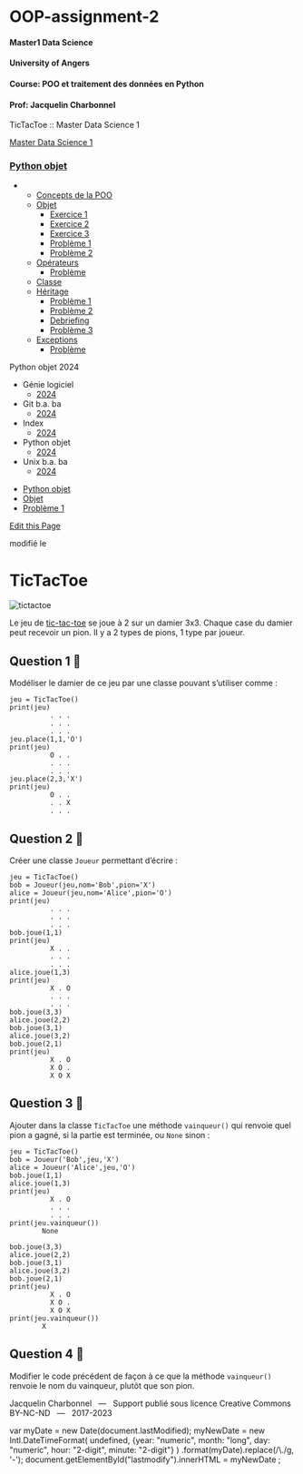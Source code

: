 # OOP-assignment-2
#### Master1 Data Science
#### University of Angers
#### Course: POO et traitement des données en Python
#### Prof: Jacquelin Charbonnel

  TicTacToe :: Master Data Science 1    

[Master Data Science 1](../../../..)

### [Python objet](../../index.html)

*   *   [Concepts de la POO](../../poo/poo.html)
    *   [Objet](../objet.html)
        *   [Exercice 1](../IPaddr/IPaddr.html)
        *   [Exercice 2](../Tortue/Tortue.html)
        *   [Exercice 3](../Frigo/Frigo.html)
        *   [Problème 1](tictactoe.html)
        *   [Problème 2](../Torche/torche.html)
    *   [Opérateurs](../../operateurs/operateurs.html)
        *   [Problème](../../operateurs/domino/domino.html)
    *   [Classe](../../classe/classe.html)
    *   [Héritage](../../heritage/heritage.html)
        *   [Problème 1](../../heritage/Formes/formes.html)
        *   [Problème 2](../../heritage/Biodiversite/biodiversite.html)
        *   [Debriefing](../../heritage/debrief.html)
        *   [Problème 3](../../heritage/flotte/flotte.html)
    *   [Exceptions](../../exception/exception.html)
        *   [Problème](../../exception/Poker/poker.html)

Python objet 2024

*   Génie logiciel
    *   [2024](../../../../genie_logiciel/2024/index.html)
*   Git b.a. ba
    *   [2024](../../../../git_baba/2024/index.html)
*   Index
    *   [2024](../../../../ds1/2024/index.html)
*   Python objet
    *   [2024](../../index.html)
*   Unix b.a. ba
    *   [2024](../../../../unix_baba/2024/index.html)

[](../../../../ds1/2024/index.html)

*   [Python objet](../../index.html)
*   [Objet](../objet.html)
*   [Problème 1](tictactoe.html)

[Edit this Page](file:///users/200003833/gitwc/antora_components/python_objet/starts/ds1/modules/objet/pages/TicTacToe/tictactoe.adoc)

modifié le

TicTacToe
=========

![tictactoe](../_images/tictactoe.jpg)

Le jeu de [tic-tac-toe](https://fr.wikipedia.org/wiki/Tic-tac-toe) se joue à 2 sur un damier 3x3. Chaque case du damier peut recevoir un pion. Il y a 2 types de pions, 1 type par joueur.

Question 1 🙂
-------------

Modéliser le damier de ce jeu par une classe pouvant s’utiliser comme :

    jeu = TicTacToe()
    print(jeu)
              . . .
              . . .
              . . .
    jeu.place(1,1,'O')
    print(jeu)
              O . .
              . . .
              . . .
    jeu.place(2,3,'X')
    print(jeu)
              O . .
              . . X
              . . .

Question 2 🙂
-------------

Créer une classe `Joueur` permettant d’écrire :

    jeu = TicTacToe()
    bob = Joueur(jeu,nom='Bob',pion='X')
    alice = Joueur(jeu,nom='Alice',pion='O')
    print(jeu)
              . . .
              . . .
              . . .
    bob.joue(1,1)
    print(jeu)
              X . .
              . . .
              . . .
    alice.joue(1,3)
    print(jeu)
              X . O
              . . .
              . . .
    bob.joue(3,3)
    alice.joue(2,2)
    bob.joue(3,1)
    alice.joue(3,2)
    bob.joue(2,1)
    print(jeu)
              X . O
              X O .
              X O X

Question 3 🙂
-------------

Ajouter dans la classe `TicTacToe` une méthode `vainqueur()` qui renvoie quel pion a gagné, si la partie est terminée, ou `None` sinon :

    jeu = TicTacToe()
    bob = Joueur('Bob',jeu,'X')
    alice = Joueur('Alice',jeu,'O')
    bob.joue(1,1)
    alice.joue(1,3)
    print(jeu)
              X . O
              . . .
              . . .
    print(jeu.vainqueur())
            None
    
    bob.joue(3,3)
    alice.joue(2,2)
    bob.joue(3,1)
    alice.joue(3,2)
    bob.joue(2,1)
    print(jeu)
              X . O
              X O .
              X O X
    print(jeu.vainqueur())
            X

Question 4 🤔
-------------

Modifier le code précédent de façon à ce que la méthode `vainqueur()` renvoie le nom du vainqueur, plutôt que son pion.

Jacquelin Charbonnel   —   Support publié sous licence Creative Commons BY-NC-ND   —   2017-2023

var myDate = new Date(document.lastModified); myNewDate = new Intl.DateTimeFormat( undefined, {year: "numeric", month: "long", day: "numeric", hour: "2-digit", minute: "2-digit"} ) .format(myDate).replace(/\\./g, '-'); document.getElementById("lastmodify").innerHTML = myNewDate ;
